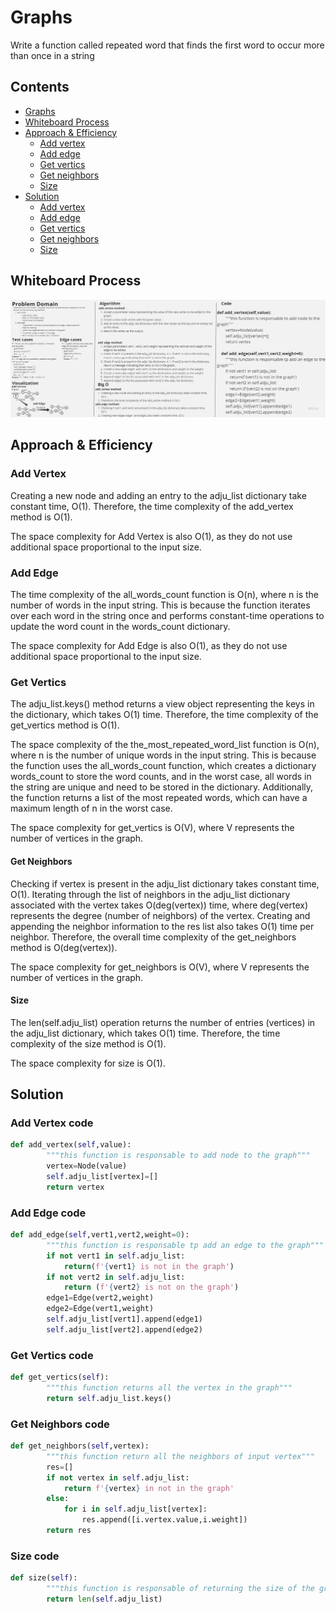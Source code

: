 # Graphs

Write a function called repeated word that finds the first word to occur more than once in a string

## Contents

- [Graphs](#graphs)
- [Whiteboard Process](#whiteboard-process)
- [Approach & Efficiency](#approach--efficiency)
  - [Add vertex](#add-vertex)
  - [Add edge](#add-edge)
  - [Get vertics](#get-vertics)
  - [Get neighbors](#get-neighbors)
  - [Size](#size)
- [Solution](#solution)
  - [Add vertex](#add-vertex-code)
  - [Add edge](#add-edge-code)
  - [Get vertics](#get-vertics-code)
  - [Get neighbors](#get-neighbors-code)
  - [Size](#size-code)

## Whiteboard Process

![Whiteboard](./graphs.jpg)

## Approach & Efficiency

### Add Vertex

Creating a new node and adding an entry to the adju_list dictionary take constant time, O(1).
Therefore, the time complexity of the add_vertex method is O(1).

The space complexity for Add Vertex is also O(1), as they do not use additional space proportional to the input size.

### Add Edge

The time complexity of the all_words_count function is O(n), where n is the number of words in the input string. This is because the function iterates over each word in the string once and performs constant-time operations to update the word count in the words_count dictionary.

The space complexity for Add Edge is also O(1), as they do not use additional space proportional to the input size.

### Get Vertics

The adju_list.keys() method returns a view object representing the keys in the dictionary, which takes O(1) time.
Therefore, the time complexity of the get_vertics method is O(1).

The space complexity of the the_most_repeated_word_list function is O(n), where n is the number of unique words in the input string. This is because the function uses the all_words_count function, which creates a dictionary words_count to store the word counts, and in the worst case, all words in the string are unique and need to be stored in the dictionary. Additionally, the function returns a list of the most repeated words, which can have a maximum length of n in the worst case.

The space complexity for get_vertics is O(V), where V represents the number of vertices in the graph.

#### Get Neighbors

Checking if vertex is present in the adju_list dictionary takes constant time, O(1).
Iterating through the list of neighbors in the adju_list dictionary associated with the vertex takes O(deg(vertex)) time, where deg(vertex) represents the degree (number of neighbors) of the vertex.
Creating and appending the neighbor information to the res list also takes O(1) time per neighbor.
Therefore, the overall time complexity of the get_neighbors method is O(deg(vertex)).

The space complexity for get_neighbors is O(V), where V represents the number of vertices in the graph.

#### Size

The len(self.adju_list) operation returns the number of entries (vertices) in the adju_list dictionary, which takes O(1) time.
Therefore, the time complexity of the size method is O(1).

The space complexity for size is O(1).

## Solution

### Add Vertex code

```python
def add_vertex(self,value):
        """this function is responsable to add node to the graph"""
        vertex=Node(value)
        self.adju_list[vertex]=[]
        return vertex
```

### Add Edge code

```python
def add_edge(self,vert1,vert2,weight=0):
        """this function is responsable tp add an edge to the graph"""
        if not vert1 in self.adju_list:
            return(f'{vert1} is not in the graph')
        if not vert2 in self.adju_list:
            return (f'{vert2} is not on the graph')
        edge1=Edge(vert2,weight)
        edge2=Edge(vert1,weight)
        self.adju_list[vert1].append(edge1)
        self.adju_list[vert2].append(edge2)
```

### Get Vertics code

```python
def get_vertics(self):
        """this function returns all the vertex in the graph"""
        return self.adju_list.keys()
```

### Get Neighbors code

```python
def get_neighbors(self,vertex):
        """this function return all the neighbors of input vertex"""
        res=[]
        if not vertex in self.adju_list:
            return f'{vertex} in not in the graph'
        else:
            for i in self.adju_list[vertex]:
                res.append([i.vertex.value,i.weight])
        return res
```

### Size code

```python
def size(self):
        """this function is responsable of returning the size of the graph"""
        return len(self.adju_list)
```
